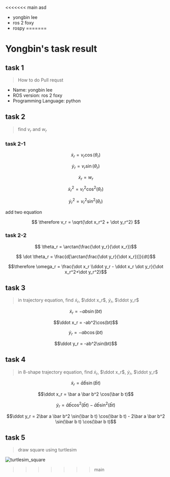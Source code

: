 <<<<<<< main asd
- yongbin lee
- ros 2 foxy
- rospy
=======
# Yongbin's task result

## task 1
> How to do Pull requst
- Name: yongbin lee
- ROS version: ros 2 foxy
- Programming Language: python

## task 2
> find $v_r$ and $w_r$

### task 2-1

$$ \dot x_r = v_r \cos(\theta_r) $$

$$ \dot y_r = v_r \sin(\theta_r) $$

$$ \dot x_r = w_r $$

$$ \dot x_r^2 = v_r^2 \cos^2(\theta_r) $$

$$ \dot y_r^2 = v_r^2 \sin^2(\theta_r) $$

add two equation

$$ \therefore v_r = \sqrt{\dot x_r^2 + \dot y_r^2} $$

### task 2-2

$$ \theta_r = \arctan(\frac{\dot y_r}{\dot x_r})$$

$$ \dot \theta_r = \frac{d[\arctan(\frac{\dot y_r}{\dot x_r})]}{dt}$$

$$\therefore \omega_r = \frac{\dot x_r \\ddot y_r - \ddot x_r \dot y_r}{\dot x_r^2+\dot y_r^2}$$

## task 3
> in trajectory equation, find $\dot x_r$, $\ddot x_r$, $\dot y_r$, $\ddot y_r$

$$\dot x_r = -ab\sin(bt)$$

$$\ddot x_r = -ab^2\cos(bt)$$

$$\dot y_r = -ab\cos(bt)$$

$$\ddot y_r = -ab^2\sin(bt)$$

## task 4
> in 8-shape trajectory equation, find $\dot x_r$, $\ddot x_r$, $\dot y_r$, $\ddot y_r$

$$\dot x_r = \bar a \bar b\sin(\bar b t)$$

$$\ddot x_r = \bar a \bar b^2 \cos(\bar b t)$$

$$\dot y_r = \bar a \bar b\cos^2(\bar b t) - \bar a \bar b\sin^2(\bar b t)$$

$$\ddot y_r = 2\bar a \bar b^2 \sin(\bar b t) \cos(\bar b t) - 2\bar a \bar b^2 \sin(\bar b t) \cos(\bar b t)$$

## task 5
> draw square using turtlesim 

![turtlesim_square](https://github.com/yblee1223/incsl_summer_2023/assets/54783158/3c9c45e7-4c25-45d2-a9de-726b3790bf34)







>>>>>>> main
